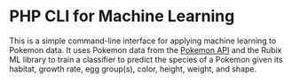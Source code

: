 # PHP CLI for Machine Learning

This is a simple command-line interface for applying machine learning to Pokemon data. It uses Pokemon data from the [Pokemon API](https://pokeapi.co/) and the Rubix ML library to train a classifier to predict the species of a Pokemon given its habitat, growth rate, egg group(s), color, height, weight, and shape.

